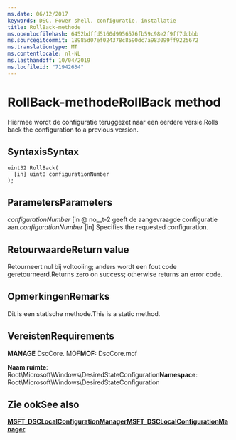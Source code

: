 ```yaml
---
ms.date: 06/12/2017
keywords: DSC, Power shell, configuratie, installatie
title: RollBack-methode
ms.openlocfilehash: 6452bdffd5160d9956576fb59c98e2f9ff7ddbbb
ms.sourcegitcommit: 18985d07ef024378c8590dc7a983099ff9225672
ms.translationtype: MT
ms.contentlocale: nl-NL
ms.lasthandoff: 10/04/2019
ms.locfileid: "71942634"
---
```

# <a name="rollback-method"></a><span data-ttu-id="56596-103">RollBack-methode</span><span class="sxs-lookup"><span data-stu-id="56596-103">RollBack method</span></span>

<span data-ttu-id="56596-104">Hiermee wordt de configuratie teruggezet naar een eerdere versie.</span><span class="sxs-lookup"><span data-stu-id="56596-104">Rolls back the configuration to a previous version.</span></span>

## <a name="syntax"></a><span data-ttu-id="56596-105">Syntaxis</span><span class="sxs-lookup"><span data-stu-id="56596-105">Syntax</span></span>

```mof
uint32 RollBack(
  [in] uint8 configurationNumber
);
```

## <a name="parameters"></a><span data-ttu-id="56596-106">Parameters</span><span class="sxs-lookup"><span data-stu-id="56596-106">Parameters</span></span>

<span data-ttu-id="56596-107">*configurationNumber* \[in @ no__t-2 geeft de aangevraagde configuratie aan.</span><span class="sxs-lookup"><span data-stu-id="56596-107">*configurationNumber* \[in\] Specifies the requested configuration.</span></span>

## <a name="return-value"></a><span data-ttu-id="56596-108">Retourwaarde</span><span class="sxs-lookup"><span data-stu-id="56596-108">Return value</span></span>

<span data-ttu-id="56596-109">Retourneert nul bij voltooiing; anders wordt een fout code geretourneerd.</span><span class="sxs-lookup"><span data-stu-id="56596-109">Returns zero on success; otherwise returns an error code.</span></span>

## <a name="remarks"></a><span data-ttu-id="56596-110">Opmerkingen</span><span class="sxs-lookup"><span data-stu-id="56596-110">Remarks</span></span>

<span data-ttu-id="56596-111">Dit is een statische methode.</span><span class="sxs-lookup"><span data-stu-id="56596-111">This is a static method.</span></span>

## <a name="requirements"></a><span data-ttu-id="56596-112">Vereisten</span><span class="sxs-lookup"><span data-stu-id="56596-112">Requirements</span></span>

<span data-ttu-id="56596-113">**MANAGE** DscCore. MOF</span><span class="sxs-lookup"><span data-stu-id="56596-113">**MOF:** DscCore.mof</span></span>

<span data-ttu-id="56596-114">**Naam ruimte**: Root\Microsoft\Windows\DesiredStateConfiguration</span><span class="sxs-lookup"><span data-stu-id="56596-114">**Namespace**: Root\Microsoft\Windows\DesiredStateConfiguration</span></span>

## <a name="see-also"></a><span data-ttu-id="56596-115">Zie ook</span><span class="sxs-lookup"><span data-stu-id="56596-115">See also</span></span>

[<span data-ttu-id="56596-116">**MSFT_DSCLocalConfigurationManager**</span><span class="sxs-lookup"><span data-stu-id="56596-116">**MSFT_DSCLocalConfigurationManager**</span></span>](msft-dsclocalconfigurationmanager.md)
